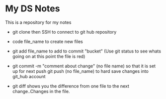 # My DS Notes
This is a repository for my notes
* git clone then SSH to connect to git hub repository
* code file_name to create new files
* git add file_name to add to commit "bucket"
(Use git status to see whats going on at this point the file is red)
* git commit -m "comment about change" (no file name) so that it is set up for next push
git push (no file_name) to hard save changes into git_hub account

* git diff shows you the difference from one file to the next change..Changes in the file.
